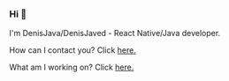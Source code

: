 ### Hi 👋
I'm DenisJava/DenisJaved - React Native/Java developer.

How can I contact you? Click [here.](https://denisjaved.github.io?run=whoyouare&from=ghprofile)

What am I working on? Click [here.](https://denisjaved.github.io?run=projects&from=ghprofile)
<!--
**denisJaved/denisJaved** is a ✨ _special_ ✨ repository because its `README.md` (this file) appears on your GitHub profile.

Here are some ideas to get you started:

- 🔭 I’m currently working on ...
- 🌱 I’m currently learning ...
- 👯 I’m looking to collaborate on ...
- 🤔 I’m looking for help with ...
- 💬 Ask me about ...
- 📫 How to reach me: ...
- 😄 Pronouns: ...
- ⚡ Fun fact: ...
-->
